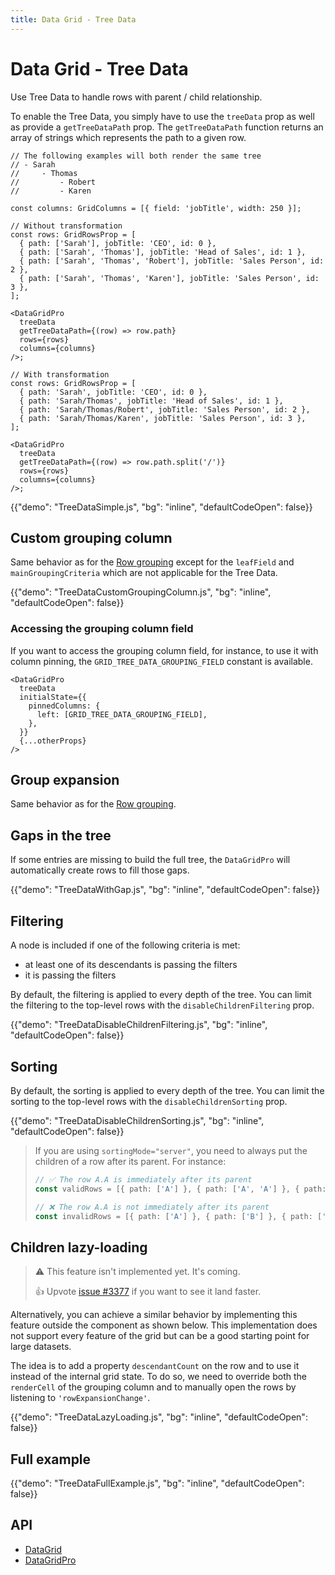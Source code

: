 ```yaml
---
title: Data Grid - Tree Data
---
```


# Data Grid - Tree Data [<span class="plan-pro"></span>](https://mui.com/store/items/material-ui-pro/)

<p class="description">Use Tree Data to handle rows with parent / child relationship.</p>

To enable the Tree Data, you simply have to use the `treeData` prop as well as provide a `getTreeDataPath` prop.
The `getTreeDataPath` function returns an array of strings which represents the path to a given row.

```tsx
// The following examples will both render the same tree
// - Sarah
//     - Thomas
//         - Robert
//         - Karen

const columns: GridColumns = [{ field: 'jobTitle', width: 250 }];

// Without transformation
const rows: GridRowsProp = [
  { path: ['Sarah'], jobTitle: 'CEO', id: 0 },
  { path: ['Sarah', 'Thomas'], jobTitle: 'Head of Sales', id: 1 },
  { path: ['Sarah', 'Thomas', 'Robert'], jobTitle: 'Sales Person', id: 2 },
  { path: ['Sarah', 'Thomas', 'Karen'], jobTitle: 'Sales Person', id: 3 },
];

<DataGridPro
  treeData
  getTreeDataPath={(row) => row.path}
  rows={rows}
  columns={columns}
/>;

// With transformation
const rows: GridRowsProp = [
  { path: 'Sarah', jobTitle: 'CEO', id: 0 },
  { path: 'Sarah/Thomas', jobTitle: 'Head of Sales', id: 1 },
  { path: 'Sarah/Thomas/Robert', jobTitle: 'Sales Person', id: 2 },
  { path: 'Sarah/Thomas/Karen', jobTitle: 'Sales Person', id: 3 },
];

<DataGridPro
  treeData
  getTreeDataPath={(row) => row.path.split('/')}
  rows={rows}
  columns={columns}
/>;
```

{{"demo": "TreeDataSimple.js", "bg": "inline", "defaultCodeOpen": false}}

## Custom grouping column

Same behavior as for the [Row grouping](#grouping-columns) except for the `leafField` and `mainGroupingCriteria` which are not applicable for the Tree Data.

{{"demo": "TreeDataCustomGroupingColumn.js", "bg": "inline", "defaultCodeOpen": false}}

### Accessing the grouping column field

If you want to access the grouping column field, for instance, to use it with column pinning, the `GRID_TREE_DATA_GROUPING_FIELD` constant is available.

```tsx
<DataGridPro
  treeData
  initialState={{
    pinnedColumns: {
      left: [GRID_TREE_DATA_GROUPING_FIELD],
    },
  }}
  {...otherProps}
/>
```

## Group expansion

Same behavior as for the [Row grouping](#group-expansion).

## Gaps in the tree

If some entries are missing to build the full tree, the `DataGridPro` will automatically create rows to fill those gaps.

{{"demo": "TreeDataWithGap.js", "bg": "inline", "defaultCodeOpen": false}}

## Filtering

A node is included if one of the following criteria is met:

- at least one of its descendants is passing the filters
- it is passing the filters

By default, the filtering is applied to every depth of the tree.
You can limit the filtering to the top-level rows with the `disableChildrenFiltering` prop.

{{"demo": "TreeDataDisableChildrenFiltering.js", "bg": "inline", "defaultCodeOpen": false}}

## Sorting

By default, the sorting is applied to every depth of the tree.
You can limit the sorting to the top-level rows with the `disableChildrenSorting` prop.

{{"demo": "TreeDataDisableChildrenSorting.js", "bg": "inline", "defaultCodeOpen": false}}

> If you are using `sortingMode="server"`, you need to always put the children of a row after its parent.
> For instance:
>
> ```ts
> // ✅ The row A.A is immediately after its parent
> const validRows = [{ path: ['A'] }, { path: ['A', 'A'] }, { path: ['B'] }];
>
> // ❌ The row A.A is not immediately after its parent
> const invalidRows = [{ path: ['A'] }, { path: ['B'] }, { path: ['A', 'A'] }];
> ```

## Children lazy-loading

> ⚠️ This feature isn't implemented yet. It's coming.
>
> 👍 Upvote [issue #3377](https://github.com/mui/mui-x/issues/3377) if you want to see it land faster.

Alternatively, you can achieve a similar behavior by implementing this feature outside the component as shown below.
This implementation does not support every feature of the grid but can be a good starting point for large datasets.

The idea is to add a property `descendantCount` on the row and to use it instead of the internal grid state.
To do so, we need to override both the `renderCell` of the grouping column and to manually open the rows by listening to `'rowExpansionChange'`.

{{"demo": "TreeDataLazyLoading.js", "bg": "inline", "defaultCodeOpen": false}}

## Full example

{{"demo": "TreeDataFullExample.js", "bg": "inline", "defaultCodeOpen": false}}

## API

- [DataGrid](/x/api/data-grid/data-grid/)
- [DataGridPro](/x/api/data-grid/data-grid-pro/)
